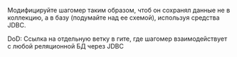 Модифицируйте шагомер таким образом, чтоб он сохранял данные не в коллекцию, а в базу (подумайте над ее схемой), используя средства JDBC.

DoD: Ссылка на отдельную ветку в гите, где шагомер взаимодействует с любой реляционной БД через JDBC